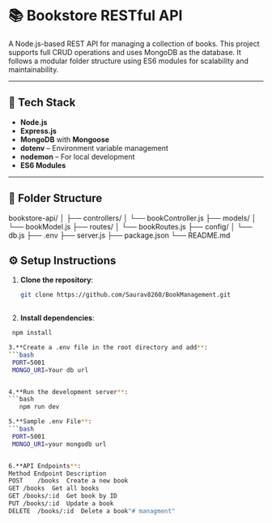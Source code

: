 # 📚 Bookstore RESTful API

A Node.js-based REST API for managing a collection of books. This project supports full CRUD operations and uses MongoDB as the database. It follows a modular folder structure using ES6 modules for scalability and maintainability.

---

## 🚀 Tech Stack

- **Node.js**
- **Express.js**
- **MongoDB** with **Mongoose**
- **dotenv** – Environment variable management
- **nodemon** – For local development
- **ES6 Modules**

---

## 📁 Folder Structure

bookstore-api/
│
├── controllers/
│ └── bookController.js
├── models/
│ └── bookModel.js
├── routes/
│ └── bookRoutes.js
├── config/
│ └── db.js
├── .env
├── server.js
├── package.json
└── README.md



## ⚙️ Setup Instructions

1. **Clone the repository**:
   ```bash
   git clone https://github.com/Saurav8260/BookManagement.git
  

2. **Install dependencies**:
  ```bash
   npm install

3.**Create a .env file in the root directory and add**:
```bash
   PORT=5001
   MONGO_URI=Your db url


4.**Run the development server**:
  ```bash
     npm run dev

5.**Sample .env File**:
```bash
   PORT=5001
   MONGO_URI=your mongodb url


6.**API Endpoints**:
Method Endpoint	Description
POST	/books	Create a new book
GET	/books	Get all books
GET	/books/:id	Get book by ID
PUT	/books/:id	Update a book
DELETE	/books/:id	Delete a book"# managment" 

